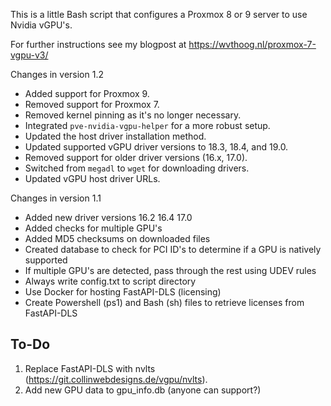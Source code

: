 This is a little Bash script that configures a Proxmox 8 or 9 server to use Nvidia vGPU's. 

For further instructions see my blogpost at https://wvthoog.nl/proxmox-7-vgpu-v3/

Changes in version 1.2
- Added support for Proxmox 9.
- Removed support for Proxmox 7.
- Removed kernel pinning as it's no longer necessary.
- Integrated `pve-nvidia-vgpu-helper` for a more robust setup.
- Updated the host driver installation method.
- Updated supported vGPU driver versions to 18.3, 18.4, and 19.0.
- Removed support for older driver versions (16.x, 17.0).
- Switched from `megadl` to `wget` for downloading drivers.
- Updated vGPU host driver URLs.

Changes in version 1.1
- Added new driver versions
    16.2
    16.4
    17.0
- Added checks for multiple GPU's
- Added MD5 checksums on downloaded files
- Created database to check for PCI ID's to determine if a GPU is natively supported
- If multiple GPU's are detected, pass through the rest using UDEV rules
- Always write config.txt to script directory
- Use Docker for hosting FastAPI-DLS (licensing)
- Create Powershell (ps1) and Bash (sh) files to retrieve licenses from FastAPI-DLS

## To-Do
1.  Replace FastAPI-DLS with nvlts (https://git.collinwebdesigns.de/vgpu/nvlts).
2.  Add new GPU data to gpu_info.db (anyone can support?)